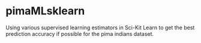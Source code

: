 # pimaMLsklearn
Using various supervised learning estimators in Sci-Kit Learn to get the best prediction accuracy if possible for the pima indians dataset. 
